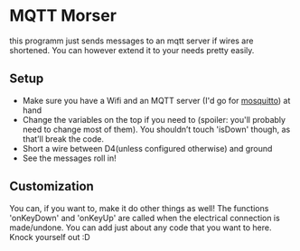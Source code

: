 # MQTT Morser

this programm just sends messages to an mqtt server if wires are shortened. You can however extend it to your needs pretty easily.

## Setup

- Make sure you have a Wifi and an MQTT server (I'd go for [mosquitto](https://mosquitto.org/)) at hand
- Change the variables on the top if you need to (spoiler: you'll probably need to change most of them). You shouldn’t touch 'isDown' though, as that’ll break the code.
- Short a wire between D4(unless configured otherwise) and ground
- See the messages roll in!

## Customization

You can, if you want to, make it do other things as well! The functions 'onKeyDown' and 'onKeyUp' are called when the electrical connection is made/undone. You can add just about any code that you want to here. Knock yourself out :D
